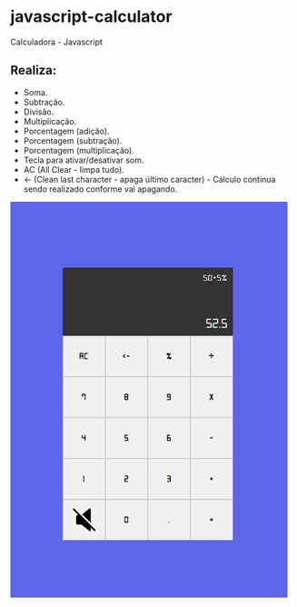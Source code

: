 # javascript-calculator
Calculadora - Javascript

## Realiza:
- Soma.
- Subtração.
- Divisão.
- Multiplicação.
- Porcentagem (adição).
- Porcentagem (subtração).
- Porcentagem (multiplicação).
- Tecla para ativar/desativar som.
- AC (All Clear - limpa tudo).
- <- (Clean last character - apaga último caracter) - Cálculo continua sendo realizado conforme vai apagando.




![](/img/photo.png)
